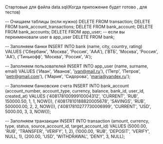 Стартовые для файла data.sql(Когда приложение будет готово , для тестов)

-- Очищаем таблицы (если нужно)
DELETE FROM transaction;
DELETE FROM bank_account_transactions;
DELETE FROM bank_account;
DELETE FROM bank_accounts;
DELETE FROM app_user;  -- если вы переименовали user в app_user
DELETE FROM bank;

-- Заполняем банки
INSERT INTO bank (name, city, country, rating) VALUES
('Сбербанк', 'Москва', 'Россия', 'AAA'),
('ВТБ', 'Москва', 'Россия', 'AA'),
('Тинькофф', 'Москва', 'Россия', 'A');

-- Заполняем пользователей
INSERT INTO app_user (name, surname, email) VALUES
('Иван', 'Иванов', 'ivan@mail.ru'),
('Петр', 'Петров', 'petr@gmail.com'),
('Мария', 'Сидорова', 'maria@yandex.ru');

-- Заполняем банковские счета
INSERT INTO bank_account (account_number, account_type, currency, balance, bank_id, user_id, created_at) VALUES
('40817810099910004312', 'CURRENT', 'RUB', 150000.50, 1, 1, NOW()),
('40817810188820005678', 'SAVINGS', 'RUB', 500000.00, 2, 2, NOW()),
('40817810277730006999', 'CURRENT', 'USD', 5000.00, 3, 3, NOW());

-- Заполняем транзакции
INSERT INTO transaction (amount, currency, type, status, source_account_id, target_account_id) VALUES
(5000.00, 'RUB', 'TRANSFER', 'VERIFY', 1, 2),
(1000.00, 'RUB', 'DEPOSIT', 'VERIFY', NULL, 1),
(200.00, 'USD', 'WITHDRAWAL', 'DENY', 3, NULL);